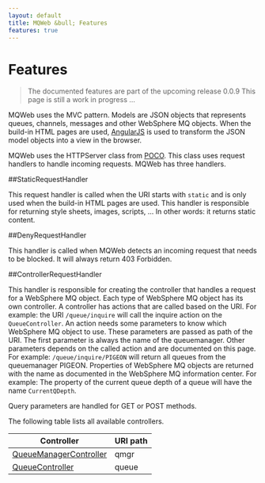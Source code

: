 ```yaml
---
layout: default
title: MQWeb &bull; Features
features: true
---
```

Features
========

> The documented features are part of the upcoming release 0.0.9
> This page is still a work in progress ...

MQWeb uses the MVC pattern. Models are JSON objects that represents queues,
channels, messages and other WebSphere MQ objects. When the build-in HTML pages 
are used, [AngularJS](http://angularjs.org) is used to transform the JSON model 
objects into a view in the browser. 

MQWeb uses the HTTPServer class from [POCO](http://www.pocoproject.org). 
This class uses request handlers to handle incoming requests. MQWeb has three 
handlers.

##StaticRequestHandler

This request handler is called when the URI starts with `static` and is only
used when the build-in HTML pages are used. This handler is responsible for
returning style sheets, images, scripts, ... In other words: it returns static
content.

##DenyRequestHandler

This handler is called when MQWeb detects an incoming request that needs to
be blocked. It will always return 403 Forbidden.
  
##ControllerRequestHandler

This handler is responsible for creating the controller that handles a request
for a WebSphere MQ object. Each type of WebSphere MQ object has its own
controller. A controller has actions that are called based on the URI. For
example: the URI `/queue/inquire` will call the inquire action on the 
`QueueController`. An action needs some parameters to know which
WebSphere MQ object to use. These parameters are passed as path of the URI.
The first parameter is always the name of the queuemanager. Other parameters 
depends on the called action and are documented on this page. For example: 
`/queue/inquire/PIGEON` will return all queues from the queuemanager PIGEON. 
Properties of WebSphere MQ objects are returned with the name as documented 
in the WebSphere MQ information center. For example: The property of the 
current queue depth of a queue will have the name `CurrentQDepth`.

Query parameters are handled for GET or POST methods.

The following table lists all available controllers.

|Controller|URI path|
|----------|--------|
|[QueueManagerController](features/qmgr.html)|qmgr|
|[QueueController](features/queue.html)|queue|

